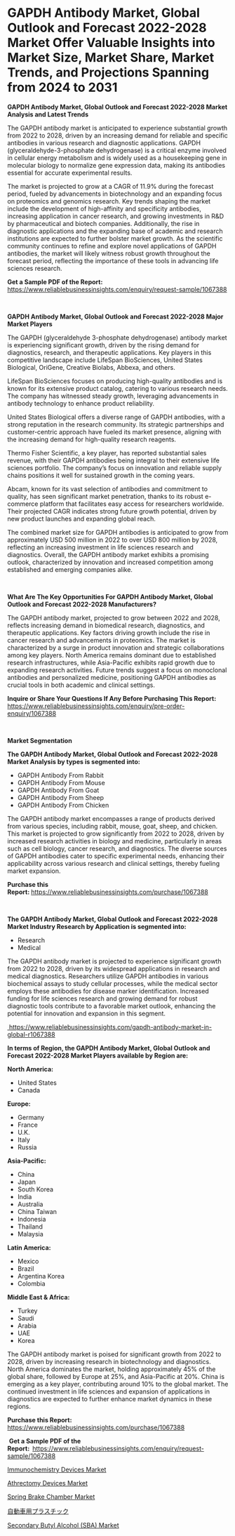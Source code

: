 <p><h1>GAPDH Antibody Market, Global Outlook and Forecast 2022-2028 Market Offer Valuable Insights into Market Size, Market Share, Market Trends, and Projections Spanning from 2024 to 2031</h1></p><p><strong>GAPDH Antibody Market, Global Outlook and Forecast 2022-2028 Market Analysis and Latest Trends</strong></p>
<p><p>The GAPDH antibody market is anticipated to experience substantial growth from 2022 to 2028, driven by an increasing demand for reliable and specific antibodies in various research and diagnostic applications. GAPDH (glyceraldehyde-3-phosphate dehydrogenase) is a critical enzyme involved in cellular energy metabolism and is widely used as a housekeeping gene in molecular biology to normalize gene expression data, making its antibodies essential for accurate experimental results.</p><p>The market is projected to grow at a CAGR of 11.9% during the forecast period, fueled by advancements in biotechnology and an expanding focus on proteomics and genomics research. Key trends shaping the market include the development of high-affinity and specificity antibodies, increasing application in cancer research, and growing investments in R&D by pharmaceutical and biotech companies. Additionally, the rise in diagnostic applications and the expanding base of academic and research institutions are expected to further bolster market growth. As the scientific community continues to refine and explore novel applications of GAPDH antibodies, the market will likely witness robust growth throughout the forecast period, reflecting the importance of these tools in advancing life sciences research.</p></p>
<p><strong>Get a Sample PDF of the Report:&nbsp;</strong> <a href="https://www.reliablebusinessinsights.com/enquiry/request-sample/1067388">https://www.reliablebusinessinsights.com/enquiry/request-sample/1067388</a></p>
<p>&nbsp;</p>
<p><strong>GAPDH Antibody Market, Global Outlook and Forecast 2022-2028 Major Market Players</strong></p>
<p><p>The GAPDH (glyceraldehyde 3-phosphate dehydrogenase) antibody market is experiencing significant growth, driven by the rising demand for diagnostics, research, and therapeutic applications. Key players in this competitive landscape include LifeSpan BioSciences, United States Biological, OriGene, Creative Biolabs, Abbexa, and others.</p><p>LifeSpan BioSciences focuses on producing high-quality antibodies and is known for its extensive product catalog, catering to various research needs. The company has witnessed steady growth, leveraging advancements in antibody technology to enhance product reliability.</p><p>United States Biological offers a diverse range of GAPDH antibodies, with a strong reputation in the research community. Its strategic partnerships and customer-centric approach have fueled its market presence, aligning with the increasing demand for high-quality research reagents.</p><p>Thermo Fisher Scientific, a key player, has reported substantial sales revenue, with their GAPDH antibodies being integral to their extensive life sciences portfolio. The company’s focus on innovation and reliable supply chains positions it well for sustained growth in the coming years.</p><p>Abcam, known for its vast selection of antibodies and commitment to quality, has seen significant market penetration, thanks to its robust e-commerce platform that facilitates easy access for researchers worldwide. Their projected CAGR indicates strong future growth potential, driven by new product launches and expanding global reach.</p><p>The combined market size for GAPDH antibodies is anticipated to grow from approximately USD 500 million in 2022 to over USD 800 million by 2028, reflecting an increasing investment in life sciences research and diagnostics. Overall, the GAPDH antibody market exhibits a promising outlook, characterized by innovation and increased competition among established and emerging companies alike.</p></p>
<p>&nbsp;</p>
<p><strong>What Are The Key Opportunities For GAPDH Antibody Market, Global Outlook and Forecast 2022-2028 Manufacturers?</strong></p>
<p><p>The GAPDH antibody market, projected to grow between 2022 and 2028, reflects increasing demand in biomedical research, diagnostics, and therapeutic applications. Key factors driving growth include the rise in cancer research and advancements in proteomics. The market is characterized by a surge in product innovation and strategic collaborations among key players. North America remains dominant due to established research infrastructures, while Asia-Pacific exhibits rapid growth due to expanding research activities. Future trends suggest a focus on monoclonal antibodies and personalized medicine, positioning GAPDH antibodies as crucial tools in both academic and clinical settings.</p></p>
<p><strong>Inquire or Share Your Questions If Any Before Purchasing This Report:</strong> <a href="https://www.reliablebusinessinsights.com/enquiry/pre-order-enquiry/1067388">https://www.reliablebusinessinsights.com/enquiry/pre-order-enquiry/1067388</a></p>
<p>&nbsp;</p>
<p><strong>Market Segmentation</strong></p>
<p><strong>The GAPDH Antibody Market, Global Outlook and Forecast 2022-2028 Market Analysis by types is segmented into:</strong></p>
<p><ul><li>GAPDH Antibody From Rabbit</li><li>GAPDH Antibody From Mouse</li><li>GAPDH Antibody From Goat</li><li>GAPDH Antibody From Sheep</li><li>GAPDH Antibody From Chicken</li></ul></p>
<p><p>The GAPDH antibody market encompasses a range of products derived from various species, including rabbit, mouse, goat, sheep, and chicken. This market is projected to grow significantly from 2022 to 2028, driven by increased research activities in biology and medicine, particularly in areas such as cell biology, cancer research, and diagnostics. The diverse sources of GAPDH antibodies cater to specific experimental needs, enhancing their applicability across various research and clinical settings, thereby fueling market expansion.</p></p>
<p><strong>Purchase this Report:&nbsp;</strong><a href="https://www.reliablebusinessinsights.com/purchase/1067388">https://www.reliablebusinessinsights.com/purchase/1067388</a></p>
<p>&nbsp;</p>
<p><strong>The GAPDH Antibody Market, Global Outlook and Forecast 2022-2028 Market Industry Research by Application is segmented into:</strong></p>
<p><ul><li>Research</li><li>Medical</li></ul></p>
<p><p>The GAPDH antibody market is projected to experience significant growth from 2022 to 2028, driven by its widespread applications in research and medical diagnostics. Researchers utilize GAPDH antibodies in various biochemical assays to study cellular processes, while the medical sector employs these antibodies for disease marker identification. Increased funding for life sciences research and growing demand for robust diagnostic tools contribute to a favorable market outlook, enhancing the potential for innovation and expansion in this segment.</p></p>
<p><a href="https://www.reliablebusinessinsights.com/gapdh-antibody-market-in-global-r1067388">&nbsp;https://www.reliablebusinessinsights.com/gapdh-antibody-market-in-global-r1067388</a></p>
<p><strong>In terms of Region, the GAPDH Antibody Market, Global Outlook and Forecast 2022-2028 Market Players available by Region are:</strong></p>
<p>
    <p> <strong> North America: </strong>
        <ul>
            <li>United States</li>
            <li>Canada</li>
        </ul>
        </p> 
    <p> <strong> Europe: </strong>
        <ul>
            <li>Germany</li>
            <li>France</li>
            <li>U.K.</li>
            <li>Italy</li>
            <li>Russia</li>
        </ul>
        </p> 
    <p> <strong> Asia-Pacific: </strong>
        <ul>
            <li>China</li>
            <li>Japan</li>
            <li>South Korea</li>
            <li>India</li>
            <li>Australia</li>
            <li>China Taiwan</li>
            <li>Indonesia</li>
            <li>Thailand</li>
            <li>Malaysia</li>
        </ul>
        </p> 
    <p> <strong> Latin America: </strong>
        <ul>
            <li>Mexico</li>
            <li>Brazil</li>
            <li>Argentina Korea</li>
            <li>Colombia</li>
        </ul>
        </p> 
    <p> <strong> Middle East & Africa: </strong>
        <ul>
            <li>Turkey</li>
            <li>Saudi</li>
            <li>Arabia</li>
            <li>UAE</li>
            <li>Korea</li>
        </ul>
    </p>
    </p>
<p><p>The GAPDH antibody market is poised for significant growth from 2022 to 2028, driven by increasing research in biotechnology and diagnostics. North America dominates the market, holding approximately 45% of the global share, followed by Europe at 25%, and Asia-Pacific at 20%. China is emerging as a key player, contributing around 10% to the global market. The continued investment in life sciences and expansion of applications in diagnostics are expected to further enhance market dynamics in these regions.</p></p>
<p><strong>Purchase this Report: </strong><a href="https://www.reliablebusinessinsights.com/purchase/1067388">https://www.reliablebusinessinsights.com/purchase/1067388</a></p>
<p>&nbsp;<strong>Get a Sample PDF of the Report:&nbsp;&nbsp;</strong><a href="https://www.reliablebusinessinsights.com/enquiry/request-sample/1067388">https://www.reliablebusinessinsights.com/enquiry/request-sample/1067388</a></p>
<p><strong></strong></p>
<p><p><a href="https://issuu.com/reportprime-2/docs/immunochemistry-devices-market-size_0b706c18d3db0d">Immunochemistry Devices Market</a></p><p><a href="https://issuu.com/reportprime-2/docs/athrectomy-devices-market-size-2030_4dfae95b21885d">Athrectomy Devices Market</a></p><p><a href="https://www.linkedin.com/pulse/spring-brake-chamber-market2024-2031-industry-insights-tttxe?trackingId=IYVowiAiSeG44zXxSP2Fow%3D%3D">Spring Brake Chamber Market</a></p><p><a href="https://medium.com/@adalineconnelly2023/%E8%87%AA%E5%8B%95%E8%BB%8A%E3%83%97%E3%83%A9%E3%82%B9%E3%83%81%E3%83%83%E3%82%AF%E5%B8%82%E5%A0%B4%E6%A6%82%E8%A6%81-2024%E5%B9%B4%E3%81%8B%E3%82%892031%E5%B9%B4%E3%81%BE%E3%81%A7%E3%81%AE%E4%B8%96%E7%95%8C%E5%B8%82%E5%A0%B4%E5%8B%95%E5%90%91%E3%81%A8%E5%B0%86%E6%9D%A5%E3%81%AE%E5%B1%95%E6%9C%9B-5e42cf3752cb">自動車用プラスチック</a></p><p><a href="https://medium.com/@faith.reidt5556/evaluating-global-secondary-butyl-alcohol-sba-market-trends-and-growth-opportunities-by-region-e638e29ab7dc">Secondary Butyl Alcohol (SBA) Market</a></p></p>